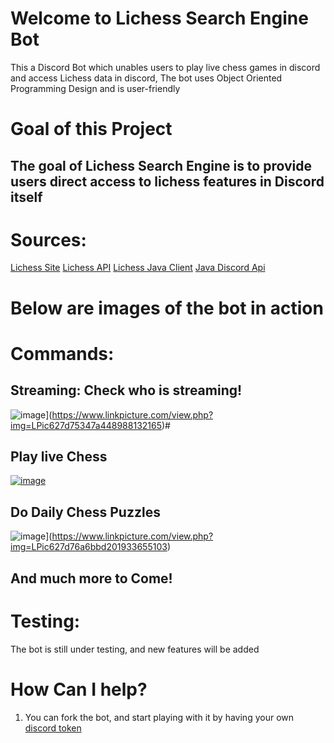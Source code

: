 # Welcome to Lichess Search Engine Bot

 This a Discord Bot which unables users to play live chess games in discord and access Lichess data in discord, The bot uses Object Oriented Programming Design and is user-friendly



# Goal of this Project

## The goal of Lichess Search Engine is to provide users direct access to lichess features in Discord itself 


# Sources:
[Lichess Site](https://lichess.org/)
[Lichess API](https://lichess.org/api)
[Lichess Java Client](https://github.com/tors42/chariot)
[Java Discord Api](https://github.com/DV8FromTheWorld/JDA)

# Below are images of the bot in action


# Commands:

## Streaming: Check who is streaming!

![image](https://www.linkpicture.com/q/Screen-Shot-2022-05-12-at-4.54.05-PM.png)](https://www.linkpicture.com/view.php?img=LPic627d75347a448988132165)#

## Play live Chess

[![image](https://www.linkpicture.com/q/Screen-Shot-2022-05-12-at-4.54.13-PM.png)](https://www.linkpicture.com/view.php?img=LPic627d75a1cfbe334547410)

## Do Daily Chess Puzzles

![image](https://www.linkpicture.com/q/Screen-Shot-2022-05-12-at-5.04.07-PM.png)](https://www.linkpicture.com/view.php?img=LPic627d76a6bbd201933655103)

## And much more to Come!


# Testing:
The bot is still under testing, and new features will be added


# How Can I help?


 1. You can fork the bot, and start playing with it by having your own [discord token](https://www.writebots.com/discord-bot-token/)

 


